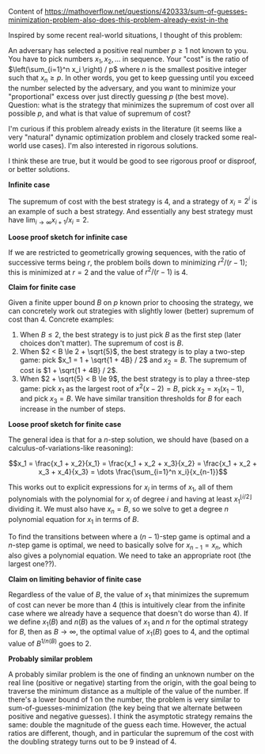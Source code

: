 Content of https://mathoverflow.net/questions/420333/sum-of-guesses-minimization-problem-also-does-this-problem-already-exist-in-the

Inspired by some recent real-world situations, I thought of this problem:

An adversary has selected a positive real number $p \ge 1$ not known to you. You have to pick numbers $x_1, x_2, \dots$ in sequence. Your "cost" is the ratio of $\left(\sum_{i=1}^n x_i \right) / p$ where $n$ is the smallest positive integer such that $x_n \ge p$. In other words, you get to keep guessing until you exceed the number selected by the adversary, and you want to minimize your "proportional" excess over just directly guessing $p$ (the best move). Question: what is the strategy that minimizes the supremum of cost over all possible $p$, and what is that value of supremum of cost?

I'm curious if this problem already exists in the literature (it seems like a very "natural" dynamic optimization problem and closely tracked some real-world use cases). I'm also interested in rigorous solutions.

I think these are true, but it would be good to see rigorous proof or disproof, or better solutions.

**Infinite case**

The supremum of cost with the best strategy is 4, and a strategy of $x_i = 2^i$ is an example of such a best strategy. And essentially any best strategy must have $\lim_{i \to \infty} x_{i+1} / x_i = 2$.

**Loose proof sketch for infinite case**

If we are restricted to geometrically growing sequences, with the ratio of successive terms being $r$, the problem boils down to minimizing $r^2/(r - 1)$; this is minimized at $r = 2$ and the value of $r^2/(r - 1)$ is 4.

**Claim for finite case**

Given a finite upper bound $B$ on $p$ known prior to choosing the strategy, we can concretely work out strategies with slightly lower (better) supremum of cost than 4. Concrete examples:

1. When $B \le 2$, the best strategy is to just pick $B$ as the first step (later choices don't matter). The supremum of cost is $B$.
2. When $2 < B \le 2 + \sqrt{5}$, the best strategy is to play a two-step game: pick $x_1 = 1 + \sqrt{1 + 4B} / 2$ and $x_2 = B$. The supremum of cost is $1 + \sqrt{1 + 4B} / 2$.
3. When $2 + \sqrt{5} < B \le 9$, the best strategy is to play a three-step game: pick $x_1$ as the largest root of $x^2(x - 2) = B$, pick $x_2 = x_1(x_1 - 1)$, and pick $x_3 = B$. We have similar transition thresholds for $B$ for each increase in the number of steps.

**Loose proof sketch for finite case**

The general idea is that for a $n$-step solution, we should have (based on a calculus-of-variations-like reasoning):

$$x_1 = \frac{x_1 + x_2}{x_1} = \frac{x_1 + x_2 + x_3}{x_2} = \frac{x_1 + x_2 + x_3 + x_4}{x_3} = \dots \frac{\sum_{i=1}^n x_i}{x_{n-1}}$$

This works out to explicit expressions for $x_i$ in terms of $x_1$, all of them polynomials with the polynomial for $x_i$ of degree $i$ and having at least $x_1^{\lfloor i/2 \rfloor}$ dividing it. We must also have $x_n = B$, so we solve to get a degree $n$ polynomial equation for $x_1$ in terms of $B$.

To find the transitions between where a $(n - 1)$-step game is optimal and a $n$-step game is optimal, we need to basically solve for $x_{n - 1} = x_n$, which also gives a polynomial equation. We need to take an appropriate root (the largest one??).

**Claim on limiting behavior of finite case**

Regardless of the value of $B$, the value of $x_1$ that minimizes the supremum of cost can never be more than 4 (this is intuitively clear from the infinite case where we already have a sequence that doesn't do worse than 4). If we define $x_1(B)$ and $n(B)$ as the values of $x_1$ and $n$ for the optimal strategy for $B$, then as $B \to \infty$, the optimal value of $x_1(B)$ goes to 4, and the optimal value of $B^{1/n(B)}$ goes to 2.

**Probably similar problem**

A probably similar problem is the one of finding an unknown number on the real line (positive or negative) starting from the origin, with the goal being to traverse the minimum distance as a multiple of the value of the number. If there's a lower bound of 1 on the number, the problem is very similar to sum-of-guesses-minimization (the key being that we alternate between positive and negative guesses). I think the asymptotic strategy remains the same: double the magnitude of the guess each time. However, the actual ratios are different, though, and in particular the supremum of the cost with the doubling strategy turns out to be 9 instead of 4.
